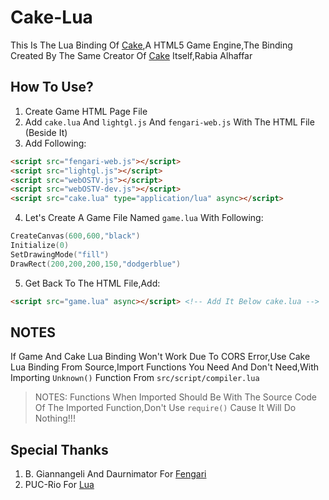 # Cake-Lua
This Is The Lua Binding Of [Cake](https://github.com/Cake-Engine/Cake),A HTML5 Game Engine,The Binding Created By The Same Creator Of [Cake](https://github.com/Cake-Engine/Cake) Itself,Rabia Alhaffar

## How To Use?
1. Create Game HTML Page File
2. Add `cake.lua` And `lightgl.js` And `fengari-web.js` With The HTML File (Beside It)
3. Add Following:
```html
<script src="fengari-web.js"></script>
<script src="lightgl.js"></script>
<script src="webOSTV.js"></script>
<script src="webOSTV-dev.js"></script>
<script src="cake.lua" type="application/lua" async></script>
```
4. Let's Create A Game File Named `game.lua` With Following:
```lua
CreateCanvas(600,600,"black")
Initialize(0)
SetDrawingMode("fill")
DrawRect(200,200,200,150,"dodgerblue")
```
5. Get Back To The HTML File,Add:
```html
<script src="game.lua" async></script> <!-- Add It Below cake.lua -->
```
## NOTES
If Game And Cake Lua Binding Won't Work Due To CORS Error,Use Cake Lua Binding From Source,Import Functions You Need And Don't Need,With Importing `Unknown()` Function From `src/script/compiler.lua`

> NOTES: Functions When Imported Should Be With The Source Code Of The Imported Function,Don't Use `require()` Cause It Will Do Nothing!!!

## Special Thanks
1. B. Giannangeli And Daurnimator For [Fengari](https://fengari.io)
2. PUC-Rio For [Lua](https://lua.org)
